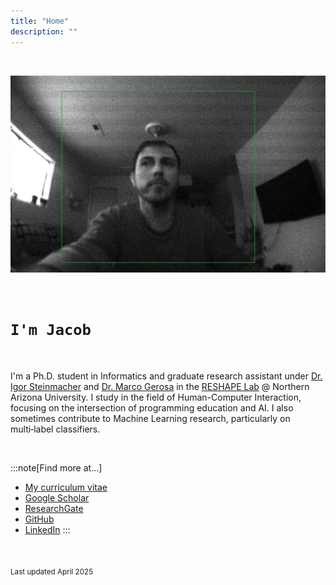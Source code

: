 ```yaml
---
title: "Home"
description: ""
---
```


<br />

![Me, in a FITS format image](../../static/img/me_in_fits.png)

<br />

# `I'm Jacob`

<br />

I'm a Ph.D. student in Informatics and graduate research assistant under [Dr. Igor Steinmacher](https://scholar.google.com/citations?user=I8o8rfoAAAAJ&hl=en) and [Dr. Marco Gerosa](https://scholar.google.com/citations?user=kjtuhEQAAAAJ&hl=en) in the [RESHAPE Lab](https://www.reshapelab.site) @ Northern Arizona University. I study in the field of Human-Computer Interaction, focusing on the intersection of programming education and AI. I also sometimes contribute to Machine Learning research, particularly on multi‑label classifiers.

<br />

:::note[Find more at…]
- [My curriculum vitae](../../static/img/jacob-penney_cv.pdf)
- [Google Scholar](https://scholar.google.com/citations?user=4maC0rUAAAAJ&hl=en&oi=ao)
- [ResearchGate](https://www.researchgate.net/profile/Jacob-Penney-2/research)
- [GitHub](https://github.com/mcauley-penney)
- [LinkedIn](https://www.linkedin.com/in/jacob-m-penney)
:::

<br />

<sub>Last updated April 2025</sub>
